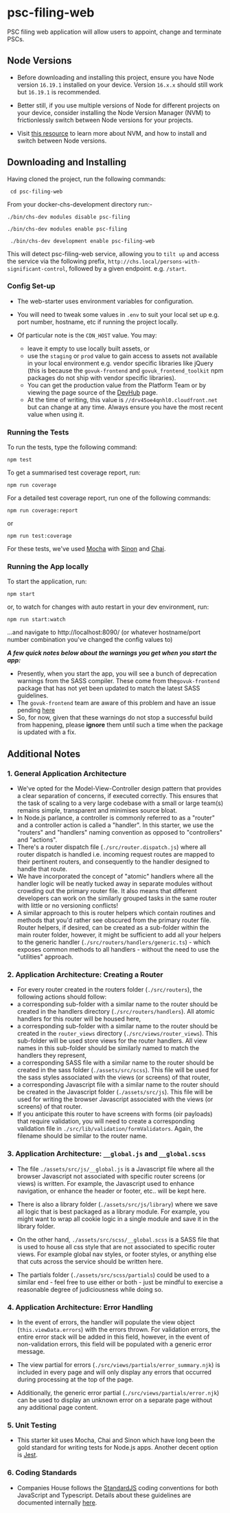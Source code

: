 # psc-filing-web
PSC filing web application will allow users to appoint, change and terminate PSCs.

## Node Versions

- Before downloading and installing this project, ensure you have Node version `16.19.1` installed on your device. Version `16.x.x` should still work but `16.19.1` is recommended.

- Better still, if you use multiple versions of Node for different projects on your device, consider installing the Node Version Manager (NVM) to frictionlessly switch between Node versions for your projects.

- Visit [this resource](https://github.com/nvm-sh/nvm) to learn more about NVM, and how to install and switch between Node versions.

## Downloading and Installing

Having cloned the project, run the following commands:

``` cd psc-filing-web```

From your docker-chs-development directory run:-

``` ./bin/chs-dev modules disable psc-filing ```

``` ./bin/chs-dev modules enable psc-filing ```

``` ./bin/chs-dev development enable psc-filing-web```

This will detect psc-filing-web service, allowing you to ```tilt up``` and access the
service via the following prefix, ```http://chs.local/persons-with-significant-control```, 
followed by a given endpoint. e.g. ```/start```.

### Config Set-up

- The web-starter uses environment variables for configuration.

- You will need to tweak some values in `.env` to suit your local set up e.g. port number, hostname, etc if running the project locally.

- Of particular note is the `CDN_HOST` value. You may:
    - leave it empty to use locally built assets, or
    - use the `staging` or `prod` value to gain access to assets not available in your local environment e.g. vendor specific libraries like jQuery (this is because the `govuk-frontend` and `govuk_frontend_toolkit` npm packages do not ship with vendor specific libraries).
    - You can get the production value from the Platform Team or by viewing the page source of the [DevHub](https://developer.company-information.service.gov.uk/) page.
    - At the time of writing, this value is `//drv45oe4qnhl0.cloudfront.net` but can change at any time. Always ensure you have the most recent value when using it.

### Running the Tests

To run the tests, type the following command:

``` npm test ```

To get a summarised test coverage report, run:

```npm run coverage```

For a detailed test coverage report, run one of the following commands:

```npm run coverage:report```

or

```npm run test:coverage```

For these tests, we've used [Mocha](http://mochajs.org/) with [Sinon](http://sinonjs.org/) and [Chai](http://chaijs.com/).

### Running the App locally

To start the application, run:

``` npm start ```

or, to watch for changes with auto restart in your dev environment, run:

``` npm run start:watch ```

...and navigate to http://localhost:8090/ (or whatever hostname/port number combination you've changed the config values to)

_**A few quick notes below about the warnings you get when you start the app:**_

- Presently, when you start the app, you will see a bunch of deprecation warnings from the SASS compiler. These come from the`govuk-frontend` package that has not yet been updated to match the latest SASS guidelines.
- The `govuk-frontend` team are aware of this problem and have an issue pending [here](https://github.com/alphagov/govuk-frontend/issues/2238)
- So, for now, given that these warnings do not stop a successful build from happening, please **ignore** them until such a time when the package is updated with a fix.

## Additional Notes

### 1. General Application Architecture

- We've opted for the Model-View-Controller design pattern that provides a clear separation of concerns, if executed correctly. This ensures that the task of scaling to a very large codebase with a small or large team(s) remains simple, transparent and minimises source bloat.
- In Node.js parlance, a controller is commonly referred to as a "router" and a controller action is called a "handler". In this starter, we use the "routers" and "handlers" naming convention as opposed to "controllers" and "actions".
- There's a router dispatch file (`./src/router.dispatch.js`) where all router dispatch is handled i.e. incoming request routes are mapped to their pertinent routers, and consequently to the handler designed to handle that route.
- We have incorporated the concept of "atomic" handlers where all the handler logic will be neatly tucked away in separate modules without crowding out the primary router file. It also means that different developers can work on the similarly grouped tasks in the same router with little or no versioning conflicts!
- A similar approach to this is router helpers which contain routines and methods that you'd rather see obscured from the primary router file. Router helpers, if desired, can be created as a sub-folder within the main router folder, however, it might be sufficient to add all your helpers to the generic handler (`./src/routers/handlers/generic.ts`) - which exposes common methods to all handlers - without the need to use the "utilities" approach.

### 2. Application Architecture: Creating a Router

- For every router created in the routers folder (`./src/routers`), the following actions should follow:
- a corresponding sub-folder with a similar name to the router should be created in the handlers directory (`./src/routers/handlers`). All atomic handlers for this router will be housed here,
- a corresponding sub-folder with a similar name to the router should be created in the `router_views` directory (`./src/views/router_views`). This sub-folder will be used store views for the router handlers. All view names in this sub-folder should be similarly named to match the handlers they represent,
- a corresponding SASS file with a similar name to the router should be created in the sass folder (`./assets/src/scss`). This file will be used for the sass styles associated with the views (or screens) of that router,
- a corresponding Javascript file with a similar name to the router should be created in the Javascript folder (`./assets/src/js`). This file will be used for writing the browser Javascript associated with the views (or screens) of that router.
- If you anticipate this router to have screens with forms (oir payloads) that require validation, you will need to create a corresponding validation file in `./src/lib/validation/formValidators`. Again, the filename should be similar to the router name.

### 3. Application Architecture: `__global.js` and `__global.scss`

- The file `./assets/src/js/__global.js` is a Javascript file where all the browser Javascript not associated with specific router screens (or views) is written. For example, the Javascript used to enhance navigation, or enhance the header or footer, etc.. will be kept here.

- There is also a library folder (`./assets/src/js/library`) where we save all logic that is best packaged as a library module. For example, you might want to wrap all cookie logic in a single module and save it in the library folder.

- On the other hand, `./assets/src/scss/__global.scss` is a SASS file that is used to house all css style that are not associated to specific router views. For example global nav styles, or footer styles, or anything else that cuts across the service should be written here.

- The partials folder (`./assets/src/scss/partials`) could be used to a similar end - feel free to use either or both - just be mindful to exercise a reasonable degree of judiciousness while doing so.

### 4. Application Architecture: Error Handling

- In the event of errors, the handler will populate the view object (`this.viewData.errors`) with the errors thrown. For validation errors, the entire error stack will be added in this field, however, in the event of non-validation errors, this field will be populated with a generic error message.

- The view partial for errors (`./src/views/partials/error_summary.njk`) is included in every page and will only display any errors that occurred during processing at the top of the page.

- Additionally, the generic error partial (`./src/views/partials/error.njk`) can be used to display an unknown error on a separate page without any additional page content.

### 5. Unit Testing

- This starter kit uses Mocha, Chai and Sinon which have long been the gold standard for writing tests for Node.js apps. Another decent option is [Jest](https://jestjs.io).

### 6. Coding Standards

- Companies House follows the [StandardJS](https://standardjs.com/) coding conventions for both JavaScript and Typescript. Details about these guidelines are documented internally [here](https://github.com/companieshouse/styleguides/blob/main/javascript_node.md).